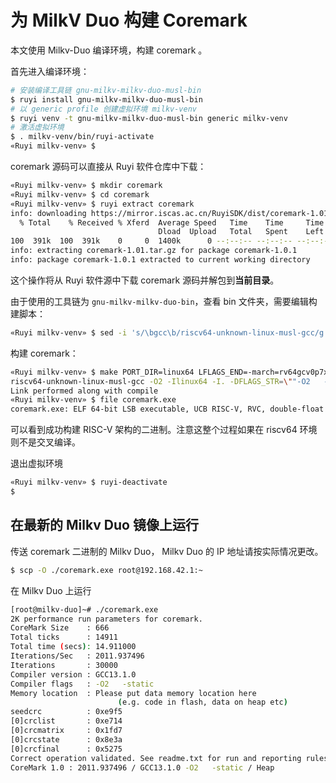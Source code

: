 # 为 MilkV Duo 构建 Coremark

本文使用 Milkv-Duo 编译环境，构建 coremark 。

首先进入编译环境：

```bash
# 安装编译工具链 gnu-milkv-milkv-duo-musl-bin
$ ruyi install gnu-milkv-milkv-duo-musl-bin
# 以 generic profile 创建虚拟环境 milkv-venv
$ ruyi venv -t gnu-milkv-milkv-duo-musl-bin generic milkv-venv
# 激活虚拟环境
$ . milkv-venv/bin/ruyi-activate
«Ruyi milkv-venv» $
```

coremark 源码可以直接从 Ruyi 软件仓库中下载：

```bash
«Ruyi milkv-venv» $ mkdir coremark
«Ruyi milkv-venv» $ cd coremark
«Ruyi milkv-venv» $ ruyi extract coremark
info: downloading https://mirror.iscas.ac.cn/RuyiSDK/dist/coremark-1.01.tar.gz to /home/myon/.cache/ruyi/distfiles/coremark-1.01.tar.gz
  % Total    % Received % Xferd  Average Speed   Time    Time     Time  Current
                                 Dload  Upload   Total   Spent    Left  Speed
100  391k  100  391k    0     0  1400k      0 --:--:-- --:--:-- --:--:-- 1404k
info: extracting coremark-1.01.tar.gz for package coremark-1.0.1
info: package coremark-1.0.1 extracted to current working directory
```

这个操作将从 Ruyi 软件源中下载 coremark 源码并解包到**当前目录**。

由于使用的工具链为 ``gnu-milkv-milkv-duo-bin``，查看 bin 文件夹，需要编辑构建脚本：

```bash
«Ruyi milkv-venv» $ sed -i 's/\bgcc\b/riscv64-unknown-linux-musl-gcc/g' linux64/core_portme.mak
```

构建 coremark：

```bash
«Ruyi milkv-venv» $ make PORT_DIR=linux64 LFLAGS_END=-march=rv64gcv0p7xthead link
riscv64-unknown-linux-musl-gcc -O2 -Ilinux64 -I. -DFLAGS_STR=\""-O2   -march=rv64gcv0p7xthead"\" -DITERATIONS=0  core_list_join.c core_main.c core_matrix.c core_state.c core_util.c linux64/core_portme.c -o ./coremark.exe -march=rv64gcv0p7xthead
Link performed along with compile
«Ruyi milkv-venv» $ file coremark.exe
coremark.exe: ELF 64-bit LSB executable, UCB RISC-V, RVC, double-float ABI, version 1 (SYSV), dynamically linked, interpreter /lib/ld-musl-riscv64v0p7_xthead.so.1, with debug_info, not stripped
```

可以看到成功构建 RISC-V 架构的二进制。注意这整个过程如果在 riscv64 环境则不是交叉编译。

退出虚拟环境

```bash
«Ruyi milkv-venv» $ ruyi-deactivate
$
```

## 在最新的 Milkv Duo 镜像上运行

传送 coremark 二进制的 Milkv Duo， Milkv Duo 的 IP 地址请按实际情况更改。

```bash
$ scp -O ./coremark.exe root@192.168.42.1:~
```

在 Milkv Duo 上运行


```bash
[root@milkv-duo]~# ./coremark.exe
2K performance run parameters for coremark.
CoreMark Size    : 666
Total ticks      : 14911
Total time (secs): 14.911000
Iterations/Sec   : 2011.937496
Iterations       : 30000
Compiler version : GCC13.1.0
Compiler flags   : -O2   -static
Memory location  : Please put data memory location here
                        (e.g. code in flash, data on heap etc)
seedcrc          : 0xe9f5
[0]crclist       : 0xe714
[0]crcmatrix     : 0x1fd7
[0]crcstate      : 0x8e3a
[0]crcfinal      : 0x5275
Correct operation validated. See readme.txt for run and reporting rules.
CoreMark 1.0 : 2011.937496 / GCC13.1.0 -O2   -static / Heap
```

